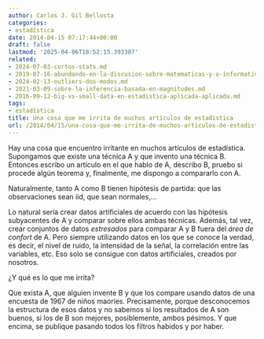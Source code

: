 ```yaml
---
author: Carlos J. Gil Bellosta
categories:
- estadística
date: 2014-04-15 07:17:44+00:00
draft: false
lastmod: '2025-04-06T18:52:15.393307'
related:
- 2024-07-03-cortos-stats.md
- 2019-07-16-abundando-en-la-discusion-sobre-matematicas-y-o-informatica.md
- 2024-02-13-outliers-dos-modos.md
- 2021-03-09-sobre-la-inferencia-basada-en-magnitudes.md
- 2016-09-12-big-vs-small-data-en-estadistica-aplicada-aplicada.md
tags:
- estadística
title: Una cosa que me irrita de muchos artículos de estadística
url: /2014/04/15/una-cosa-que-me-irrita-de-muchos-articulos-de-estadistica/
---
```


Hay una cosa que encuentro irritante en muchos artículos de estadística. Supongamos que existe una técnica A y que invento una técnica B. Entonces escribo un artículo en el que hablo de A, describo B, pruebo si procede algún teorema y, finalmente, me dispongo a compararlo con A.

Naturalmente, tanto A como B tienen hipótesis de partida: que las observaciones sean iid, que sean normales,...

Lo natural sería crear datos artificiales de acuerdo con las hipótesis subyacentes de A y comparar sobre ellos ambas técnicas. Además, tal vez, crear conjuntos de datos _estresados_ para comparar A y B fuera del _área de confort_ de A. Pero siempre utilizando datos en los que se conoce la verdad, es decir, el nivel de ruido, la intensidad de la señal, la correlación entre las variables, etc. Eso solo se consigue con datos artificiales, creados por nosotros.

¿Y qué es lo que me irrita?

Que exista A, que alguien invente B y que los compare usando datos de una encuesta de 1967 de niños maoríes. Precisamente, porque desconocemos la estructura de esos datos y no sabemos si los resultados de A son buenos, si los de B son mejores, posiblemente, ambos pésimos. Y que encima, se publique pasando todos los filtros habidos y por haber.